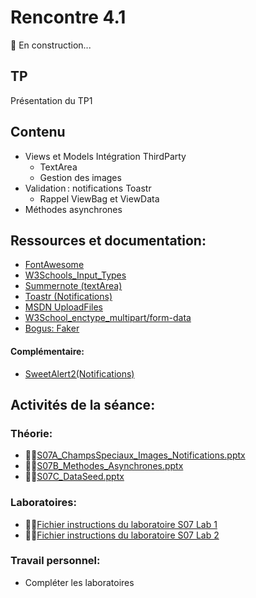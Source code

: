 # Rencontre 4.1

🚧 En construction...

## TP
Présentation du TP1

## Contenu
- Views et Models Intégration ThirdParty 
  - TextArea 
  - Gestion des images 
- Validation : notifications Toastr 
  - Rappel ViewBag et ViewData 
- Méthodes asynchrones 

## Ressources et documentation: 
- [FontAwesome](https://fontawesome.com/)
- [W3Schools_Input_Types](https://www.w3schools.com/html/html_form_input_types.asp)
- [Summernote (textArea)](https://summernote.org/)
- [Toastr (Notifications)](https://codeseven.github.io/toastr/) 
- [MSDN UploadFiles](https://docs.microsoft.com/en-us/aspnet/core/mvc/models/file-uploads?view=aspnetcore-5.0) 
- [W3School_enctype_multipart/form-data](https://www.w3schools.com/tags/att_form_enctype.asp)
- [Bogus: Faker](https://github.com/bchavez/Bogus)

#### Complémentaire: 
- [SweetAlert2(Notifications)](https://sweetalert2.github.io/)


## Activités de la séance: 
### Théorie:  
- 🔗‍💥[S07A_ChampsSpeciaux_Images_Notifications.pptx](BRISE)
- 🔗‍💥[S07B_Methodes_Asynchrones.pptx](BRISE)
- 🔗‍💥[S07C_DataSeed.pptx](BRISE)

### Laboratoires: 
- 🔗‍💥[Fichier instructions du laboratoire S07 Lab 1](BRISE)
- 🔗‍💥[Fichier instructions du laboratoire S07 Lab 2](BRISE)

### Travail personnel: 
- Compléter les laboratoires
